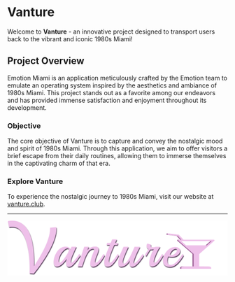 # Vanture

Welcome to **Vanture** - an innovative project designed to transport users back to the vibrant and iconic 1980s Miami!


## Project Overview

Emotion Miami is an application meticulously crafted by the Emotion team to emulate an operating system inspired by the aesthetics and ambiance of 1980s Miami. This project stands out as a favorite among our endeavors and has provided immense satisfaction and enjoyment throughout its development.

### Objective

The core objective of Vanture is to capture and convey the nostalgic mood and spirit of 1980s Miami. Through this application, we aim to offer visitors a brief escape from their daily routines, allowing them to immerse themselves in the captivating charm of that era.

### Explore Vanture

To experience the nostalgic journey to 1980s Miami, visit our website at [vanture.club](http://vanture.club).

---

![Vanture branding](brand.png)
